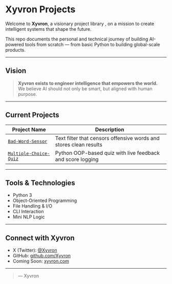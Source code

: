 # Xyvron Projects

Welcome to **Xyvron**, a visionary project library , on a mission to create intelligent systems that shape the future.

This repo documents the personal and technical journey of building AI-powered tools from scratch — from basic Python to building global-scale products.

---

##  Vision

> **Xyvron exists to engineer intelligence that empowers the world.**  
We believe AI should not only be smart, but aligned with human purpose.

---

##  Current Projects

| Project Name               | Description                                                  |
|----------------------------|--------------------------------------------------------------|
| [`Bad-Word-Sensor`](./Bad-Word-Sensor)       | Text filter that censors offensive words and stores clean results |
| [`Multiple-Choice-Quiz`](./Multiple-Choice-Quiz) | Python OOP-based quiz with live feedback and score logging       |

---

##  Tools & Technologies
- Python 3
- Object-Oriented Programming
- File Handling & I/O
- CLI Interaction
- Mini NLP Logic

---

##  Connect with Xyvron

- X (Twitter): [@Xyvron](#)
- GitHub: [github.com/Xyvron](https://github.com/Xyvron)
- Coming Soon: [xyvron.com](https://xyvron.com)

---
 
> — Xyvron
